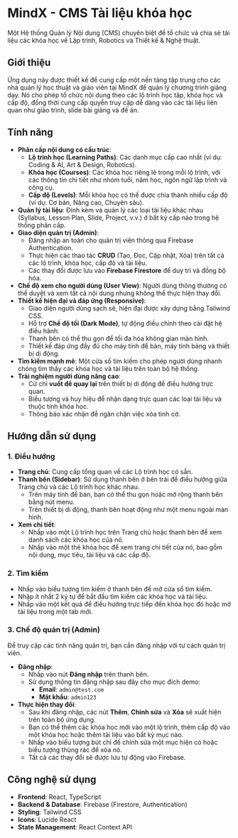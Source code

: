 # MindX - CMS Tài liệu khóa học

Một Hệ thống Quản lý Nội dung (CMS) chuyên biệt để tổ chức và chia sẻ tài liệu các khóa học về Lập trình, Robotics và Thiết kế & Nghệ thuật.

## Giới thiệu

Ứng dụng này được thiết kế để cung cấp một nền tảng tập trung cho các nhà quản lý học thuật và giáo viên tại MindX để quản lý chương trình giảng dạy. Nó cho phép tổ chức nội dung theo các lộ trình học tập, khóa học và cấp độ, đồng thời cung cấp quyền truy cập dễ dàng vào các tài liệu liên quan như giáo trình, slide bài giảng và đề án.

## Tính năng

-   **Phân cấp nội dung có cấu trúc**:
    -   **Lộ trình học (Learning Paths)**: Các danh mục cấp cao nhất (ví dụ: Coding & AI, Art & Design, Robotics).
    -   **Khóa học (Courses)**: Các khóa học riêng lẻ trong mỗi lộ trình, với các thông tin chi tiết như nhóm tuổi, năm học, ngôn ngữ lập trình và công cụ.
    -   **Cấp độ (Levels)**: Mỗi khóa học có thể được chia thành nhiều cấp độ (ví dụ: Cơ bản, Nâng cao, Chuyên sâu).
-   **Quản lý tài liệu**: Đính kèm và quản lý các loại tài liệu khác nhau (Syllabus, Lesson Plan, Slide, Project, v.v.) ở bất kỳ cấp nào trong hệ thống phân cấp.
-   **Giao diện quản trị (Admin)**:
    -   Đăng nhập an toàn cho quản trị viên thông qua Firebase Authentication.
    -   Thực hiện các thao tác **CRUD** (Tạo, Đọc, Cập nhật, Xóa) trên tất cả các lộ trình, khóa học, cấp độ và tài liệu.
    -   Các thay đổi được lưu vào **Firebase Firestore** để duy trì và đồng bộ hóa.
-   **Chế độ xem cho người dùng (User View)**: Người dùng thông thường có thể duyệt và xem tất cả nội dung nhưng không thể thực hiện thay đổi.
-   **Thiết kế hiện đại và đáp ứng (Responsive)**:
    -   Giao diện người dùng sạch sẽ, hiện đại được xây dựng bằng Tailwind CSS.
    -   Hỗ trợ **Chế độ tối (Dark Mode)**, tự động điều chỉnh theo cài đặt hệ điều hành.
    -   Thanh bên có thể thu gọn để tối đa hóa không gian màn hình.
    -   Thiết kế đáp ứng đầy đủ cho máy tính để bàn, máy tính bảng và thiết bị di động.
-   **Tìm kiếm mạnh mẽ**: Một cửa sổ tìm kiếm cho phép người dùng nhanh chóng tìm thấy các khóa học và tài liệu trên toàn bộ hệ thống.
-   **Trải nghiệm người dùng nâng cao**:
    -   Cử chỉ **vuốt để quay lại** trên thiết bị di động để điều hướng trực quan.
    -   Biểu tượng và huy hiệu để nhận dạng trực quan các loại tài liệu và thuộc tính khóa học.
    -   Thông báo xác nhận để ngăn chặn việc xóa tình cờ.

## Hướng dẫn sử dụng

### 1. Điều hướng

-   **Trang chủ**: Cung cấp tổng quan về các Lộ trình học có sẵn.
-   **Thanh bên (Sidebar)**: Sử dụng thanh bên ở bên trái để điều hướng giữa Trang chủ và các Lộ trình học khác nhau.
    -   Trên máy tính để bàn, bạn có thể thu gọn hoặc mở rộng thanh bên bằng nút menu.
    -   Trên thiết bị di động, thanh bên hoạt động như một menu ngoài màn hình.
-   **Xem chi tiết**:
    -   Nhấp vào một Lộ trình học trên Trang chủ hoặc thanh bên để xem danh sách các khóa học của nó.
    -   Nhấp vào một thẻ khóa học để xem trang chi tiết của nó, bao gồm nội dung, mục tiêu, tài liệu và các cấp độ.

### 2. Tìm kiếm

-   Nhấp vào biểu tượng tìm kiếm ở thanh bên để mở cửa sổ tìm kiếm.
-   Nhập ít nhất 2 ký tự để bắt đầu tìm kiếm các khóa học và tài liệu.
-   Nhấp vào một kết quả để điều hướng trực tiếp đến khóa học đó hoặc mở tài liệu trong một tab mới.

### 3. Chế độ quản trị (Admin)

Để truy cập các tính năng quản trị, bạn cần đăng nhập với tư cách quản trị viên.

-   **Đăng nhập**:
    -   Nhấp vào nút **Đăng nhập** trên thanh bên.
    -   Sử dụng thông tin đăng nhập sau đây cho mục đích demo:
        -   **Email**: `admin@test.com`
        -   **Mật khẩu**: `admin123`
-   **Thực hiện thay đổi**:
    -   Sau khi đăng nhập, các nút **Thêm**, **Chỉnh sửa** và **Xóa** sẽ xuất hiện trên toàn bộ ứng dụng.
    -   Bạn có thể thêm các khóa học mới vào một lộ trình, thêm cấp độ vào một khóa học hoặc thêm tài liệu vào bất kỳ mục nào.
    -   Nhấp vào biểu tượng bút chì để chỉnh sửa một mục hiện có hoặc biểu tượng thùng rác để xóa nó.
    -   Tất cả các thay đổi sẽ được lưu tự động vào Firebase.

## Công nghệ sử dụng

-   **Frontend**: React, TypeScript
-   **Backend & Database**: Firebase (Firestore, Authentication)
-   **Styling**: Tailwind CSS
-   **Icons**: Lucide React
-   **State Management**: React Context API
